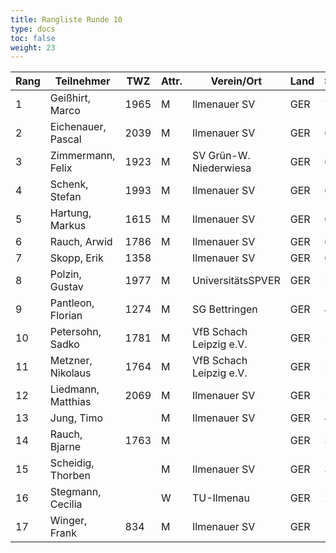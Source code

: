 ```yaml
---
title: Rangliste Runde 10
type: docs
toc: false
weight: 23
---
```


| Rang | Teilnehmer           | TWZ  | Attr. | Verein/Ort                | Land | S | R | V | Punkte | Buchh | SoBerg |
|------|-----------------------|------|-------|---------------------------|------|---|---|---|--------|-------|--------|
| 1    | Geißhirt, Marco       | 1965 | M     | Ilmenauer SV              | GER  | 7 | 2 | 1 | 8.0    | 60.5  | 48.25  |
| 2    | Eichenauer, Pascal    | 2039 | M     | Ilmenauer SV              | GER  | 6 | 2 | 2 | 7.0    | 60.5  | 41.50  |
| 3    | Zimmermann, Felix     | 1923 | M     | SV Grün-W. Niederwiesa    | GER  | 6 | 2 | 2 | 7.0    | 55.0  | 33.75  |
| 4    | Schenk, Stefan        | 1993 | M     | Ilmenauer SV              | GER  | 6 | 1 | 3 | 6.5    | 61.5  | 38.00  |
| 5    | Hartung, Markus       | 1615 | M     | Ilmenauer SV              | GER  | 6 | 1 | 3 | 6.5    | 59.0  | 34.00  |
| 6    | Rauch, Arwid          | 1786 | M     | Ilmenauer SV              | GER  | 6 | 1 | 3 | 6.5    | 58.5  | 34.50  |
| 7    | Skopp, Erik           | 1358 |       | Ilmenauer SV              | GER  | 6 | 0 | 4 | 6.0    | 49.5  | 23.50  |
| 8    | Polzin, Gustav        | 1977 | M     | UniversitätsSPVER         | GER  | 5 | 1 | 4 | 5.5    | 58.5  | 27.75  |
| 9    | Pantleon, Florian     | 1274 | M     | SG Bettringen             | GER  | 4 | 3 | 3 | 5.5    | 49.0  | 23.75  |
| 10   | Petersohn, Sadko      | 1781 | M     | VfB Schach Leipzig e.V.   | GER  | 5 | 1 | 4 | 5.5    | 47.5  | 19.75  |
| 11   | Metzner, Nikolaus     | 1764 | M     | VfB Schach Leipzig e.V.   | GER  | 5 | 1 | 4 | 5.5    | 45.5  | 18.75  |
| 12   | Liedmann, Matthias    | 2069 | M     | Ilmenauer SV              | GER  | 5 | 0 | 5 | 5.0    | 61.5  | 27.50  |
| 13   | Jung, Timo            |      | M     | Ilmenauer SV              | GER  | 4 | 2 | 4 | 5.0    | 51.5  | 20.50  |
| 14   | Rauch, Bjarne         | 1763 | M     |                           | GER  | 3 | 2 | 5 | 4.0    | 46.0  | 11.50  |
| 15   | Scheidig, Thorben     |      | M     | Ilmenauer SV              | GER  | 3 | 1 | 6 | 3.5    | 46.0  | 8.50   |
| 16   | Stegmann, Cecilia     |      | W     | TU-Ilmenau                | GER  | 2 | 0 | 8 | 2.0    | 44.5  | 3.00   |
| 17   | Winger, Frank         | 834  | M     | Ilmenauer SV              | GER  | 1 | 0 | 9 | 1.0    | 45.5  | 1.00   |
